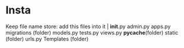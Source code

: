 # Insta

Keep file name store:
add this files into it
    |
    __init__.py
    admin.py
    apps.py
    migrations (folder)
    models.py
    tests.py
    views.py
    __pycache__(folder)
    static (folder)
    urls.py
    Templates (folder)
